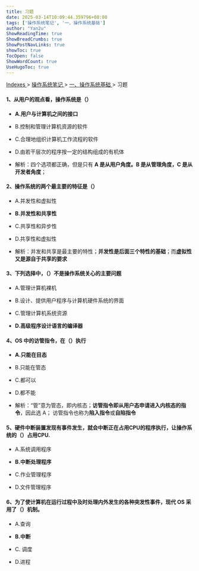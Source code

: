 ```yaml
---
title: 习题
date: 2025-03-14T10:09:44.359796+08:00
tags: ['操作系统笔记', '一、操作系统基础']
author: "Yan2u"
ShowReadingTime: true
ShowBreadCrumbs: true
ShowPostNavLinks: true
showToc: true
TocOpen: false
ShowWordCount: true
UseHugoToc: true
---
```


<a href="/notes408/chapters_index"> Indexes </a> > <a href="/notes408/indexes/操作系统笔记_index"> 操作系统笔记 </a> > <a href="/notes408/indexes/操作系统笔记/一操作系统基础_index"> 一、操作系统基础 </a> > 习题

#### 1、从用户的观点看，操作系统是（）

- **A.用户与计算机之间的接口** 

- B.控制和管理计算机资源的软件

- C.合理地组织计算机工作流程的软件 

- D.由若干层次的程序按一定的结构组成的有机体 

- 解析：四个选项都正确，但是只有 **A 是从用户角度。B 是从管理角度，C 是从开发者角度**；

#### 2、操作系统的两个最主要的特征是（）

- A.并发性和虚拟性 

- **B.并发性和共享性** 

- C.共享性和异步性 

- D.共享性和虚拟性

- 解析：并发和共享是最主要的特性；**并发性是后面三个特性的基础**；而**虚拟性又是源自于共享的要求**

#### 3、下列选择中，（）不是操作系统关心的主要问题

- A.管理计算机裸机 

- B.设计、提供用户程序与计算机硬件系统的界面 

- C.管理计算机系统资源 

- **D.高级程序设计语言的编译器**

#### 4、OS 中的访管指令，在（）执行

- **A.只能在目态** 

- B.只能在管态 

- C.都可以 

- D.都不能 

- 解析：“管”意为管态，即内核态；**访管指令即从用户态申请进入内核态的指令**，因此选 A； 访管指令也称为**陷入指令**或**自陷指令**

#### 5、硬件中断装置发现有事件发生，就会中断正在占用CPU的程序执行，让操作系统的（）占用CPU.

- A.系统调用程序 

- **B.中断处理程序**

-  C.作业管理程序 

- D.文件管理程序

#### 6、为了使计算机在运行过程中及时处理内外发生的各种突发性事件，现代 OS 采用了（）机制。

- A.查询 

- **B.中断** 

- C. 调度 

- D.进程

